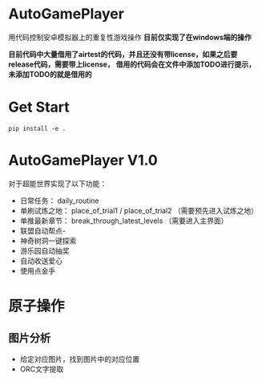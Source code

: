 # AutoGamePlayer
用代码控制安卓模拟器上的重复性游戏操作
**目前仅实现了在windows端的操作**

**目前代码中大量借用了airtest的代码，并且还没有带license，如果之后要release代码，需要带上license， 借用的代码会在文件中添加TODO进行提示，未添加TODO的就是借用的**

# Get Start
```
pip install -e .
```
# AutoGamePlayer V1.0

对于超能世界实现了以下功能：
- 日常任务： daily_routine
- 单刷试炼之地： place_of_trial1 / place_of_trial2 （需要预先进入试炼之地）
- 单推最新章节： break_through_latest_levels （需要进入主界面）
- 联盟自动帮点-
- 神奇树洞一键探索
- 游乐园自动抽奖
- 自动收送爱心
- 使用点金手

# 原子操作
## 图片分析
- 给定对应图片，找到图片中的对应位置
- ORC文字提取